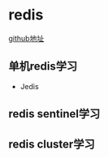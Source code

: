 # redis
[github地址](https://github.com/naxienianHaiF/redisdemo)
## 单机redis学习
* Jedis
## redis sentinel学习
## redis cluster学习